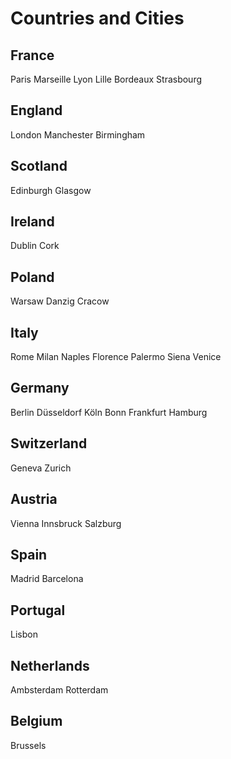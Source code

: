 # Countries and Cities

## France

Paris
Marseille
Lyon
Lille
Bordeaux
Strasbourg

## England

London
Manchester
Birmingham

## Scotland

Edinburgh
Glasgow

## Ireland

Dublin
Cork

## Poland

Warsaw
Danzig
Cracow

## Italy

Rome
Milan
Naples
Florence
Palermo
Siena
Venice

## Germany

Berlin
Düsseldorf
Köln
Bonn
Frankfurt
Hamburg

## Switzerland

Geneva
Zurich

## Austria

Vienna
Innsbruck
Salzburg

## Spain

Madrid
Barcelona

## Portugal

Lisbon

## Netherlands

Ambsterdam
Rotterdam

## Belgium

Brussels
